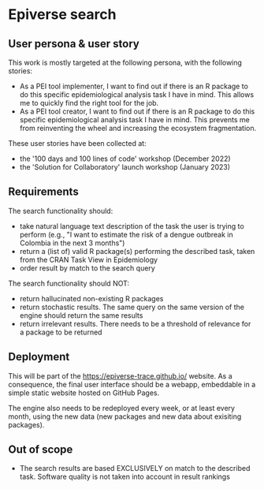 # Epiverse search

## User persona & user story

This work is mostly targeted at the following persona, with the following stories:

- As a PEI tool implementer, I want to find out if there is an R package to do this specific epidemiological analysis task I have in mind. This allows me to quickly find the right tool for the job.
- As a PEI tool creator, I want to find out if there is an R package to do this specific epidemiological analysis task I have in mind. This prevents me from reinventing the wheel and increasing the ecosystem fragmentation.

These user stories have been collected at:

- the '100 days and 100 lines of code' workshop (December 2022)
- the 'Solution for Collaboratory' launch workshop (January 2023)

## Requirements

The search functionality should:

- take natural language text description of the task the user is trying to perform (e.g., "I want to estimate the risk of a dengue outbreak in Colombia in the next 3 months")
- return a (list of) valid R package(s) performing the described task, taken from the CRAN Task View in Epidemiology
- order result by match to the search query

The search functionality should NOT:

- return hallucinated non-existing R packages
- return stochastic results. The same query on the same version of the engine should return the same results
- return irrelevant results. There needs to be a threshold of relevance for a package to be returned

## Deployment

This will be part of the https://epiverse-trace.github.io/ website.
As a consequence, the final user interface should be a webapp, embeddable in a simple static website hosted on GitHub Pages.

The engine also needs to be redeployed every week, or at least every month, using the new data (new packages and new data about exisiting packages).

## Out of scope

- The search results are based EXCLUSIVELY on match to the described task. Software quality is not taken into account in result rankings

